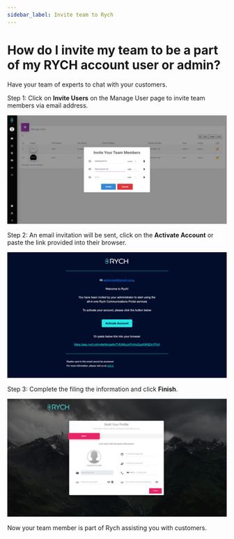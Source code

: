 ```yaml
---
sidebar_label: Invite team to Rych
---
```

# How do I invite my team to be a part of my RYCH account user or admin?

Have your team of experts to chat with your customers.

Step 1: Click on **Invite Users** on the Manage User page to invite team members via email address.

![image info](../../../static/img/q1/step1.png)

Step 2: An email invitation will be sent, click on the **Activate Account** or paste the link provided into their browser.

![image info](../../../static/img/q1/step2.png)

Step 3: Complete the filing the information and click **Finish**. 

![image info](../../../static/img/q1/step3.png)

Now your team member is part of Rych assisting you with customers.



